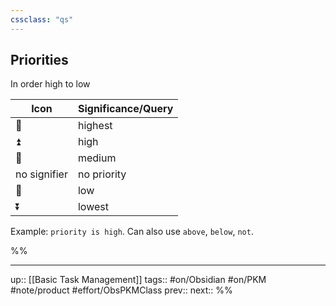 ```yaml
---
cssclass: "qs"
---
```

## Priorities

In order high to low

|Icon|Significance/Query|
|---|---|
|🔺|highest|
|⏫ |high|
|🔼|medium|
|no signifier|no priority|
|🔽|low|
|⏬️|lowest|

Example: `priority is high`. Can also use `above`, `below`, `not`.

%%

---
up:: [[Basic Task Management]]
tags:: #on/Obsidian #on/PKM  #note/product #effort/ObsPKMClass 
prev:: 
next::
%%